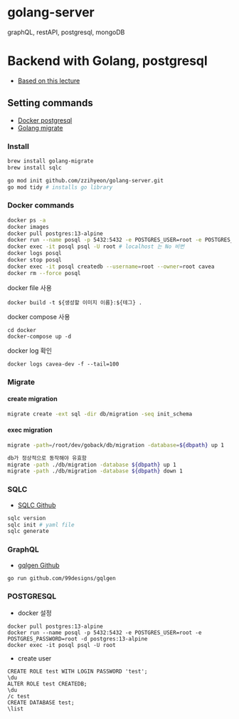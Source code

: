 # golang-server
graphQL, restAPI, postgresql, mongoDB

# Backend with Golang, postgresql
- [Based on this lecture](https://www.youtube.com/playlist?list=PLy_6D98if3ULEtXtNSY_2qN21VCKgoQAE)
## Setting commands
- [Docker postgresql](https://hub.docker.com/_/postgres)
- [Golang migrate](https://github.com/golang-migrate/migrate/tree/master/cmd/migrate)
### Install
```sh
brew install golang-migrate
brew install sqlc

go mod init github.com/zzihyeon/golang-server.git
go mod tidy # installs go library
```

### Docker commands
```sh
docker ps -a
docker images
docker pull postgres:13-alpine
docker run --name posql -p 5432:5432 -e POSTGRES_USER=root -e POSTGRES_PASSWORD=root -d postgres:13-alpine
docker exec -it posql psql -U root # localhost 는 No 비번
docker logs posql
docker stop posql
docker exec -it posql createdb --username=root --owner=root cavea
docker rm --force posql
```

docker file 사용
```
docker build -t ${생성할 이미지 이름}:${테그} .
```

docker compose 사용
```
cd docker
docker-compose up -d
```

docker log 확인
```
docker logs cavea-dev -f --tail=100
```

### Migrate
#### create migration
```sh
migrate create -ext sql -dir db/migration -seq init_schema
```
#### exec migration
```sh
migrate -path=/root/dev/goback/db/migration -database=${dbpath} up 1

db가 정상적으로 동작해야 유효함
migrate -path ./db/migration -database ${dbpath} up 1
migrate -path ./db/migration -database ${dbpath} down 1
```

### SQLC
- [SQLC Github](https://github.com/kyleconroy/sqlc)
  
```sh
sqlc version
sqlc init # yaml file
sqlc generate
```

### GraphQL
- [gqlgen Github](https://github.com/99designs/gqlgen)
```sh
go run github.com/99designs/gqlgen
```

### POSTGRESQL
- docker 설정
```
docker pull postgres:13-alpine
docker run --name posql -p 5432:5432 -e POSTGRES_USER=root -e POSTGRES_PASSWORD=root -d postgres:13-alpine
docker exec -it posql psql -U root
```
- create user
```
CREATE ROLE test WITH LOGIN PASSWORD 'test';
\du
ALTER ROLE test CREATEDB;
\du
/c test
CREATE DATABASE test;
\list
```